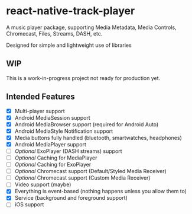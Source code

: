 # react-native-track-player

A music player package, supporting Media Metadata, Media Controls, Chromecast, Files, Streams, DASH, etc.

Designed for simple and lightweight use of libraries

## WIP
This is a work-in-progress project not ready for production yet.

## Intended Features

* [x] Multi-player support
* [x] Android MediaSession support
* [x] Android MediaBrowser support (required for Android Auto)
* [x] Android MediaStyle Notification support
* [x] Media buttons fully handled (bluetooth, smartwatches, headphones)
* [x] Android MediaPlayer support
* [ ] *Optional* ExoPlayer (DASH streams) support
* [ ] *Optional* Caching for MediaPlayer
* [ ] *Optional* Caching for ExoPlayer
* [ ] *Optional* Chromecast support (Default/Styled Media Receiver)
* [ ] *Optional* Chromecast support (Custom Media Receiver)
* [ ] Video support (maybe)
* [x] Everything is event-based (nothing happens unless you allow them to)
* [x] Service (background and foreground support)
* [ ] iOS support

